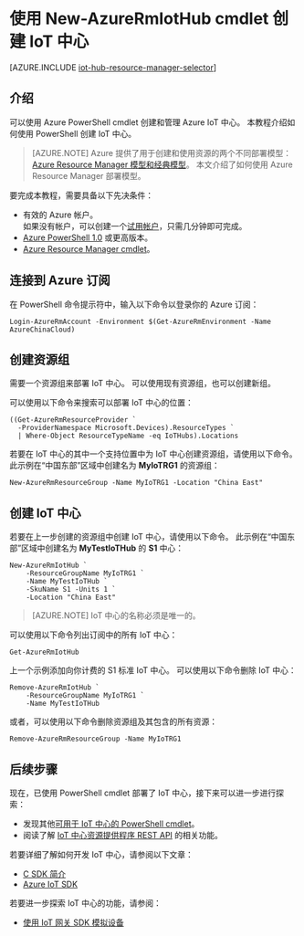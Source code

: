 <properties
    pageTitle="使用 PowerShell cmdlet 创建 Azure IoT 中心 | Azure"
    description="如何使用 PowerShell cmdlet 创建 IoT 中心。"
    services="iot-hub"
    documentationcenter=""
    author="dominicbetts"
    manager="timlt"
    editor=""
    translationtype="Human Translation" />
<tags
    ms.service="iot-hub"
    ms.devlang="multiple"
    ms.topic="article"
    ms.tgt_pltfrm="na"
    ms.workload="na"
    ms.date="03/17/2017"
    wacn.date="04/17/2017"
    ms.author="dobett"
    ms.sourcegitcommit="7cc8d7b9c616d399509cd9dbdd155b0e9a7987a8"
    ms.openlocfilehash="a949f1bff396bc5d0d05b2297ca8f4103f49e638"
    ms.lasthandoff="04/07/2017" />

# <a name="create-an-iot-hub-using-the-new-azurermiothub-cmdlet"></a>使用 New-AzureRmIotHub cmdlet 创建 IoT 中心

[AZURE.INCLUDE [iot-hub-resource-manager-selector](../../includes/iot-hub-resource-manager-selector.md)]

## <a name="introduction"></a>介绍

可以使用 Azure PowerShell cmdlet 创建和管理 Azure IoT 中心。 本教程介绍如何使用 PowerShell 创建 IoT 中心。

> [AZURE.NOTE]
> Azure 提供了用于创建和使用资源的两个不同部署模型：[Azure Resource Manager 模型和经典模型](/documentation/articles/resource-manager-deployment-model/)。  本文介绍了如何使用 Azure Resource Manager 部署模型。

要完成本教程，需要具备以下先决条件：

* 有效的 Azure 帐户。 <br/>如果没有帐户，可以创建一个[试用帐户][lnk-free-trial]，只需几分钟即可完成。
* [Azure PowerShell 1.0][lnk-powershell-install] 或更高版本。
* [Azure Resource Manager cmdlet][lnk-rm-install]。

## <a name="connect-to-your-azure-subscription"></a>连接到 Azure 订阅
在 PowerShell 命令提示符中，输入以下命令以登录你的 Azure 订阅：

    Login-AzureRmAccount -Environment $(Get-AzureRmEnvironment -Name AzureChinaCloud)

## <a name="create-resource-group"></a>创建资源组

需要一个资源组来部署 IoT 中心。 可以使用现有资源组，也可以创建新组。

可以使用以下命令来搜索可以部署 IoT 中心的位置：

    ((Get-AzureRmResourceProvider `
      -ProviderNamespace Microsoft.Devices).ResourceTypes `
      | Where-Object ResourceTypeName -eq IoTHubs).Locations

若要在 IoT 中心的其中一个支持位置中为 IoT 中心创建资源组，请使用以下命令。 此示例在“中国东部”区域中创建名为 **MyIoTRG1** 的资源组：

    New-AzureRmResourceGroup -Name MyIoTRG1 -Location "China East"

## <a name="create-an-iot-hub"></a>创建 IoT 中心

若要在上一步创建的资源组中创建 IoT 中心，请使用以下命令。 此示例在“中国东部”区域中创建名为 **MyTestIoTHub** 的 **S1** 中心：

    New-AzureRmIotHub `
        -ResourceGroupName MyIoTRG1 `
        -Name MyTestIoTHub `
        -SkuName S1 -Units 1 `
        -Location "China East"

> [AZURE.NOTE]
> IoT 中心的名称必须是唯一的。

可以使用以下命令列出订阅中的所有 IoT 中心：

    Get-AzureRmIotHub

上一个示例添加向你计费的 S1 标准 IoT 中心。 可以使用以下命令删除 IoT 中心：

    Remove-AzureRmIotHub `
        -ResourceGroupName MyIoTRG1 `
        -Name MyTestIoTHub

或者，可以使用以下命令删除资源组及其包含的所有资源：

    Remove-AzureRmResourceGroup -Name MyIoTRG1

## <a name="next-steps"></a>后续步骤

现在，已使用 PowerShell cmdlet 部署了 IoT 中心，接下来可以进一步进行探索：

* 发现其他[可用于 IoT 中心的 PowerShell cmdlet][lnk-iothub-cmdlets]。
* 阅读了解 [IoT 中心资源提供程序 REST API][lnk-rest-api] 的相关功能。

若要详细了解如何开发 IoT 中心，请参阅以下文章：

* [C SDK 简介][lnk-c-sdk]
* [Azure IoT SDK][lnk-sdks]

若要进一步探索 IoT 中心的功能，请参阅：

* [使用 IoT 网关 SDK 模拟设备][lnk-gateway]

<!-- Links -->
[lnk-free-trial]: /pricing/1rmb-trial/
[lnk-powershell-install]: https://docs.microsoft.com/zh-cn/powershell/azureps-cmdlets-docs
[lnk-iothub-cmdlets]: https://docs.microsoft.com/zh-cn/powershell/resourcemanager/azurerm.iothub/v1.3.0/azurerm.iothub
[lnk-rm-install]: https://docs.microsoft.com/zh-cn/powershell/resourcemanager/
[lnk-rest-api]: https://msdn.microsoft.com/zh-cn/library/mt589014.aspx

[lnk-c-sdk]: /documentation/articles/iot-hub-device-sdk-c-intro/
[lnk-sdks]: /documentation/articles/iot-hub-devguide-sdks/

[lnk-gateway]: /documentation/articles/iot-hub-linux-gateway-sdk-simulated-device/
